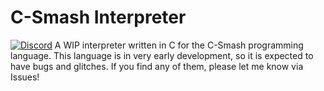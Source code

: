 # C-Smash Interpreter
[![Discord](https://badgen.net/badge/icon/discord?icon=discord&label)](https://discord.gg/YmVNdZuq)
A WIP interpreter written in C for the C-Smash programming language.
This language is in very early development, so it is expected to have bugs and glitches. If you find any of them, please let me know via Issues!
